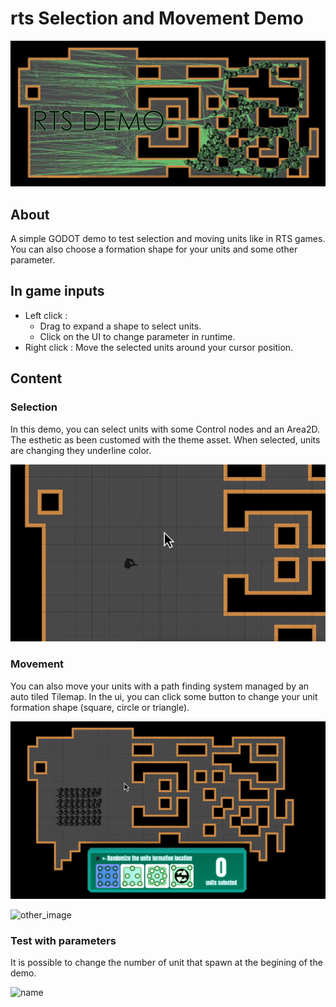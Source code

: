 # rts Selection and Movement Demo

![banner](rtsSelectMoveDemo/git_content/rect982.png)

## About

A simple GODOT demo to test selection and moving units like in RTS games. 
You can also choose a formation shape for your units and some other parameter.

## In game inputs

- Left click : 
  - Drag to expand a shape to select units.
  - Click on the UI to change parameter in runtime. 
- Right click : Move the selected units around your cursor position. 


## Content

### Selection
In this demo, you can select units with some Control nodes and an Area2D. The esthetic as been customed with the theme asset. When selected, units are changing they underline color.

![name](rtsSelectMoveDemo/git_content/gif_1.gif)

### Movement 

You can also move your units with a path finding system managed by an auto tiled Tilemap. In the ui, you can click some button to change your unit formation shape (square, circle or triangle).

![other_image](rtsSelectMoveDemo/git_content/gif_2.gif)

![other_image](rtsSelectMoveDemo/git_content/gif_3.gif)

### Test with parameters

It is possible to change the number of unit that spawn at the begining of the demo.

![name](rtsSelectMoveDemo/git_content/gif_4.gif)
